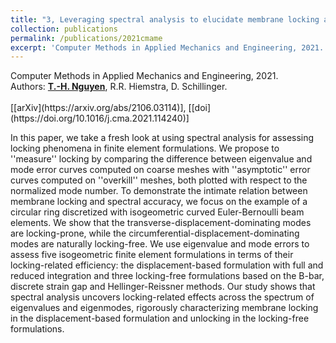 ```yaml
---
title: "3, Leveraging spectral analysis to elucidate membrane locking and unlocking in isogeometric finite element formulations of the curved Euler-Bernoulli beam"
collection: publications
permalink: /publications/2021cmame
excerpt: 'Computer Methods in Applied Mechanics and Engineering, 2021. Read more.'
---
```


<div class="small">
   Computer Methods in Applied Mechanics and Engineering, 2021.
</div>

<div class="small">
   Authors: <u><strong>T.-H. Nguyen</strong></u>, R.R. Hiemstra, D. Schillinger. 
</div><br/>
[[arXiv](https://arxiv.org/abs/2106.03114)], [[doi](https://doi.org/10.1016/j.cma.2021.114240)]  

In this paper, we take a fresh look at using spectral analysis for assessing locking phenomena in finite element formulations. We propose to ''measure'' locking by comparing the difference between eigenvalue and mode error curves computed on coarse meshes with ''asymptotic'' error curves computed on ''overkill'' meshes, both plotted with respect to the normalized mode number. To demonstrate the intimate relation between membrane locking and spectral accuracy, we focus on the example of a circular ring discretized with isogeometric curved Euler-Bernoulli beam elements. We show that the transverse-displacement-dominating modes are locking-prone, while the circumferential-displacement-dominating modes are naturally locking-free. We use eigenvalue and mode errors to assess five isogeometric finite element formulations in terms of their locking-related efficiency: the displacement-based formulation with full and reduced integration and three locking-free formulations based on the B-bar, discrete strain gap and Hellinger-Reissner methods. Our study shows that spectral analysis uncovers locking-related effects across the spectrum of eigenvalues and eigenmodes, rigorously characterizing membrane locking in the displacement-based formulation and unlocking in the locking-free formulations. 

